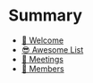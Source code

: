 # Summary

- [👋 Welcome](./README.md)
- [😎 Awesome List](./awesome.md)
- [🤝 Meetings](./meetings/README.md)
- [👷 Members](./members/README.md)
